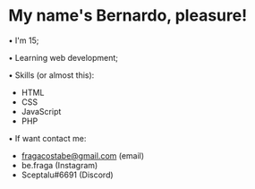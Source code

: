 # My name's Bernardo, pleasure!

• I'm 15;

• Learning web development;

<!--- • Pretendo ser um programador backend; --->

• Skills (or almost this):
- HTML
- CSS
- JavaScript
- PHP

• If want contact me:
- fragacostabe@gmail.com (email)
- be.fraga (Instagram)
- Sceptalu#6691 (Discord)

<!---
beFraga/beFraga is a ✨ special ✨ repository because its `README.md` (this file) appears on your GitHub profile.
You can click the Preview link to take a look at your changes.
--->
